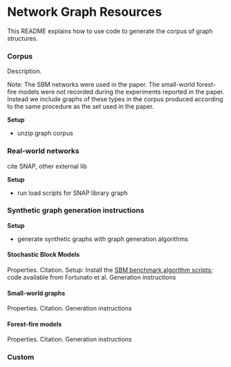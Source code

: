 # Network Graph Resources

This README explains how to use code to generate the corpus of graph structures. 



### Corpus

Description.

Note: The SBM networks were used in the paper. The small-world forest-fire models were not recorded during the experiments reported in the paper. Instead we include graphs of these types in the corpus produced according to the same procedure as the set used in the paper. 

**Setup**
* unzip graph corpus

### Real-world networks 
cite SNAP, other external lib

**Setup**
* run load scripts for SNAP library graph

### Synthetic graph generation instructions

**Setup**
* generate synthetic graphs with graph generation algorithms 


#### Stochastic Block Models
Properties. Citation. 
Setup: Install the [SBM benchmark algorithm scripts](https://www.santofortunato.net/resources#h.p_u6MEEWAKyhN0); code available from Fortunato et al. 
Generation instructions

#### Small-world graphs
Properties. Citation. 
Generation instructions

#### Forest-fire models
Properties. Citation. 
Generation instructions

### Custom